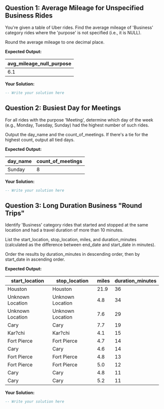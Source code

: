 ## Question 1: Average Mileage for Unspecified Business Rides

You're given a table of Uber rides. Find the average mileage of 'Business' category rides where the 'purpose' is not specified (i.e., it is NULL).

Round the average mileage to one decimal place.

**Expected Output:**

| **avg_mileage_null_purpose** |
| ---------------------------------- |
| 6.1                                |

**Your Solution:**

```sql
-- Write your solution here

```

## Question 2: Busiest Day for Meetings

For all rides with the purpose 'Meeting', determine which day of the week (e.g., Monday, Tuesday, Sunday) had the highest number of such rides.

Output the day_name and the count_of_meetings. If there's a tie for the highest count, output all tied days.

**Expected Output:**

| **day_name** | **count_of_meetings** |
| ------------------ | --------------------------- |
| Sunday             | 8                           |

**Your Solution:**

```sql
-- Write your solution here

```

## Question 3: Long Duration Business "Round Trips"

Identify 'Business' category rides that started and stopped at the same location and had a travel duration of more than 10 minutes.

List the start_location, stop_location, miles, and duration_minutes (calculated as the difference between end_date and start_date in minutes).

Order the results by duration_minutes in descending order, then by start_date in ascending order.

**Expected Output:**

| start_location   | stop_location    | miles | duration_minutes |
| ---------------- | ---------------- | ----- | ---------------- |
| Houston          | Houston          | 21.9  | 36               |
| Unknown Location | Unknown Location | 4.8   | 34               |
| Unknown Location | Unknown Location | 7.6   | 29               |
| Cary             | Cary             | 7.7   | 19               |
| Kar?chi          | Kar?chi          | 4.1   | 15               |
| Fort Pierce      | Fort Pierce      | 4.7   | 14               |
| Cary             | Cary             | 4.6   | 14               |
| Fort Pierce      | Fort Pierce      | 4.8   | 13               |
| Fort Pierce      | Fort Pierce      | 5.0   | 12               |
| Cary             | Cary             | 4.8   | 11               |
| Cary             | Cary             | 5.2   | 11               |

**Your Solution:**

```sql
-- Write your solution here

```

